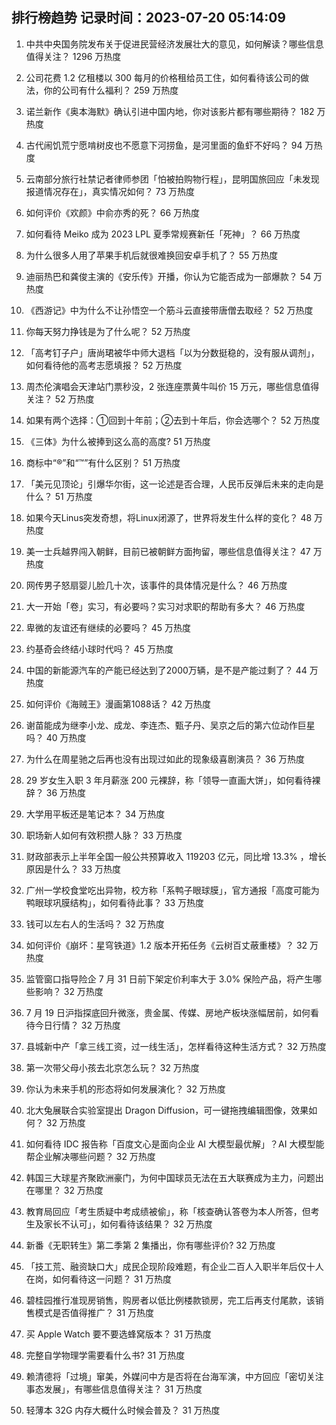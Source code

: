 
## 排行榜趋势 记录时间：2023-07-20 05:14:09
  
  1. 中共中央国务院发布关于促进民营经济发展壮大的意见，如何解读？哪些信息值得关注？ 1296 万热度
    
  2. 公司花费 1.2 亿租楼以 300 每月的价格租给员工住，如何看待该公司的做法，你的公司有什么福利？ 259 万热度
    
  3. 诺兰新作《奥本海默》确认引进中国内地，你对该影片都有哪些期待？ 182 万热度
    
  4. 古代闹饥荒宁愿啃树皮也不愿意下河捞鱼，是河里面的鱼虾不好吗？ 94 万热度
    
  5. 云南部分旅行社禁记者律师参团「怕被拍购物行程」，昆明国旅回应「未发现报道情况存在」，真实情况如何？ 73 万热度
    
  6. 如何评价《欢颜》中俞亦秀的死？ 66 万热度
    
  7. 如何看待 Meiko 成为 2023 LPL 夏季常规赛新任「死神」？ 66 万热度
    
  8. 为什么很多人用了苹果手机后就很难换回安卓手机了？ 55 万热度
    
  9. 迪丽热巴和龚俊主演的《安乐传》开播，你认为它能否成为一部爆款？ 54 万热度
    
  10. 《西游记》中为什么不让孙悟空一个筋斗云直接带唐僧去取经？ 52 万热度
    
  11. 你每天努力挣钱是为了什么呢？ 52 万热度
    
  12. 「高考钉子户」唐尚珺被华中师大退档「以为分数挺稳的，没有服从调剂」，如何看待他的高考志愿填报？ 52 万热度
    
  13. 周杰伦演唱会天津站门票秒没，2 张连座票黄牛叫价 15 万元，哪些信息值得关注？ 52 万热度
    
  14. 如果有两个选择：①回到十年前；②去到十年后，你会选哪个？ 52 万热度
    
  15. 《三体》为什么被捧到这么高的高度? 51 万热度
    
  16. 商标中“®”和“™”有什么区别？ 51 万热度
    
  17. 「美元见顶论」引爆华尔街，这一论述是否合理，人民币反弹后未来的走向是什么？ 51 万热度
    
  18. 如果今天Linus突发奇想，将Linux闭源了，世界将发生什么样的变化？ 48 万热度
    
  19. 美一士兵越界闯入朝鲜，目前已被朝鲜方面拘留，哪些信息值得关注？ 47 万热度
    
  20. 网传男子怒扇婴儿脸几十次，该事件的具体情况是什么？ 46 万热度
    
  21. 大一开始「卷」实习，有必要吗？实习对求职的帮助有多大？ 46 万热度
    
  22. 卑微的友谊还有继续的必要吗？ 45 万热度
    
  23. 约基奇会终结小球时代吗？ 45 万热度
    
  24. 中国的新能源汽车的产能已经达到了2000万辆，是不是产能过剩了？ 44 万热度
    
  25. 如何评价《海贼王》漫画第1088话？ 42 万热度
    
  26. 谢苗能成为继李小龙、成龙、李连杰、甄子丹、吴京之后的第六位动作巨星吗？ 40 万热度
    
  27. 为什么在周星驰之后再也没有出现过如此的现象级喜剧演员？ 36 万热度
    
  28. 29 岁女生入职 3 年月薪涨 200 元裸辞，称「领导一直画大饼」，如何看待裸辞？ 36 万热度
    
  29. 大学用平板还是笔记本？ 34 万热度
    
  30. 职场新人如何有效积攒人脉？ 33 万热度
    
  31. 财政部表示上半年全国一般公共预算收入 119203 亿元，同比增 13.3% ，增长原因是什么？ 33 万热度
    
  32. 广州一学校食堂吃出异物，校方称「系鸭子眼球膜」，官方通报「高度可能为鸭眼球巩膜结构」，如何看待此事？ 33 万热度
    
  33. 钱可以左右人的生活吗？ 32 万热度
    
  34. 如何评价《崩坏：星穹铁道》1.2 版本开拓任务《云树百丈蔽重楼》？ 32 万热度
    
  35. 监管窗口指导险企 7 月 31 日前下架定价利率大于 3.0% 保险产品，将产生哪些影响？ 32 万热度
    
  36. 7 月 19 日沪指探底回升微涨，贵金属、传媒、房地产板块涨幅居前，如何看待今日行情？ 32 万热度
    
  37. 县城新中产「拿三线工资，过一线生活」，怎样看待这种生活方式？ 32 万热度
    
  38. 第一次带父母小孩去北京怎么玩？ 32 万热度
    
  39. 你认为未来手机的形态将如何发展演化？ 32 万热度
    
  40. 北大兔展联合实验室提出 Dragon Diffusion，可一键拖拽编辑图像，效果如何？ 32 万热度
    
  41. 如何看待 IDC 报告称「百度文心是面向企业 AI 大模型最优解」？AI 大模型能帮企业解决哪些问题？ 32 万热度
    
  42. 韩国三大球星齐聚欧洲豪门，为何中国球员无法在五大联赛成为主力，问题出在哪里？ 32 万热度
    
  43. 教育局回应「考生质疑中考成绩被偷」，称「核查确认答卷为本人所答，但考生及家长不认可」，如何看待该结果？ 32 万热度
    
  44. 新番《无职转生》第二季第 2 集播出，你有哪些评价? 32 万热度
    
  45. 「技工荒、融资缺口大」成民企现阶段难题，有企业二百人入职半年后仅十人在岗，如何看待这一问题？ 31 万热度
    
  46. 碧桂园推行准现房销售，购房者以低比例楼款锁房，完工后再支付尾款，该销售模式是否值得推广？ 31 万热度
    
  47. 买 Apple Watch 要不要选蜂窝版本？ 31 万热度
    
  48. 完整自学物理学需要看什么书? 31 万热度
    
  49. 赖清德将「过境」窜美，外媒问中方是否将在台海军演，中方回应「密切关注事态发展」，有哪些信息值得关注？ 31 万热度
    
  50. 轻薄本 32G 内存大概什么时候会普及？ 31 万热度
    
